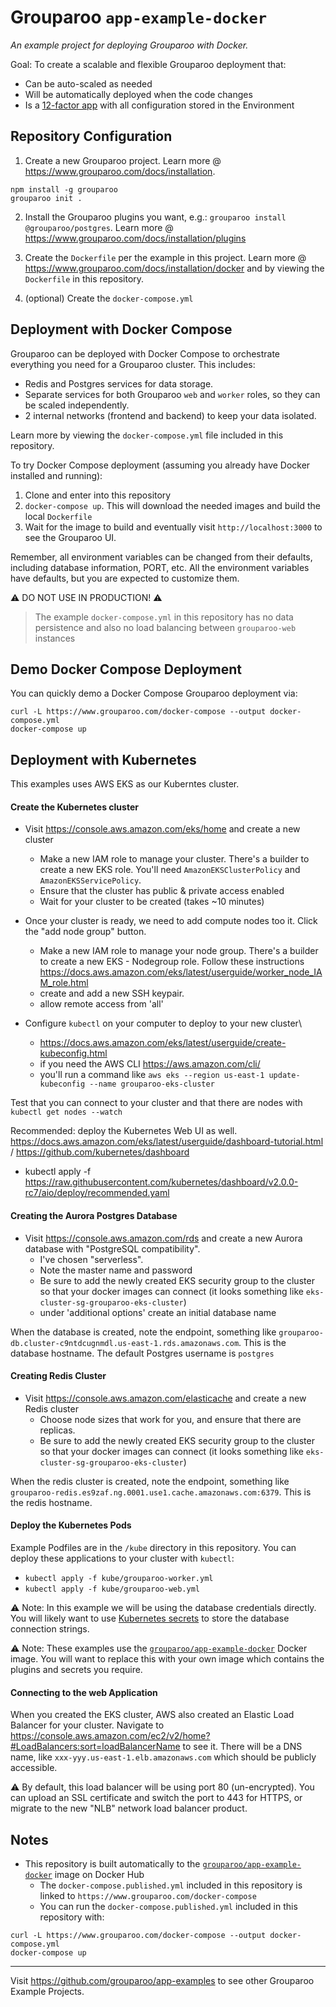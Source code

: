# Grouparoo `app-example-docker`

_An example project for deploying Grouparoo with Docker._

Goal: To create a scalable and flexible Grouparoo deployment that:

- Can be auto-scaled as needed
- Will be automatically deployed when the code changes
- Is a [12-factor app](https://12factor.net/) with all configuration stored in the Environment

## Repository Configuration

1. Create a new Grouparoo project. Learn more @ https://www.grouparoo.com/docs/installation.

```
npm install -g grouparoo
grouparoo init .
```

2. Install the Grouparoo plugins you want, e.g.: `grouparoo install @grouparoo/postgres`. Learn more @ https://www.grouparoo.com/docs/installation/plugins

3. Create the `Dockerfile` per the example in this project. Learn more @ https://www.grouparoo.com/docs/installation/docker and by viewing the `Dockerfile` in this repository.
4. (optional) Create the `docker-compose.yml`

## Deployment with Docker Compose

Grouparoo can be deployed with Docker Compose to orchestrate everything you need for a Grouparoo cluster. This includes:

- Redis and Postgres services for data storage.
- Separate services for both Grouparoo `web` and `worker` roles, so they can be scaled independently.
- 2 internal networks (frontend and backend) to keep your data isolated.

Learn more by viewing the `docker-compose.yml` file included in this repository.

To try Docker Compose deployment (assuming you already have Docker installed and running):

1. Clone and enter into this repository
2. `docker-compose up`. This will download the needed images and build the local `Dockerfile`
3. Wait for the image to build and eventually visit `http://localhost:3000` to see the Grouparoo UI.

Remember, all environment variables can be changed from their defaults, including database information, PORT, etc. All the environment variables have defaults, but you are expected to customize them.

⚠️ DO NOT USE IN PRODUCTION! ⚠️

> The example `docker-compose.yml` in this repository has no data persistence and also no load balancing between `grouparoo-web` instances

## Demo Docker Compose Deployment

You can quickly demo a Docker Compose Grouparoo deployment via:

```
curl -L https://www.grouparoo.com/docker-compose --output docker-compose.yml
docker-compose up
```

## Deployment with Kubernetes

This examples uses AWS EKS as our Kuberntes cluster.

#### Create the Kubernetes cluster

- Visit https://console.aws.amazon.com/eks/home and create a new cluster

  - Make a new IAM role to manage your cluster. There's a builder to create a new EKS role. You'll need `AmazonEKSClusterPolicy` and `AmazonEKSServicePolicy`.
  - Ensure that the cluster has public & private access enabled
  - Wait for your cluster to be created (takes ~10 minutes)

- Once your cluster is ready, we need to add compute nodes too it. Click the "add node group" button.

  - Make a new IAM role to manage your node group. There's a builder to create a new EKS - Nodegroup role. Follow these instructions https://docs.aws.amazon.com/eks/latest/userguide/worker_node_IAM_role.html
  - create and add a new SSH keypair.
  - allow remote access from 'all'

- Configure `kubectl` on your computer to deploy to your new cluster\

  - https://docs.aws.amazon.com/eks/latest/userguide/create-kubeconfig.html
  - if you need the AWS CLI https://aws.amazon.com/cli/
  - you'll run a command like `aws eks --region us-east-1 update-kubeconfig --name grouparoo-eks-cluster`

Test that you can connect to your cluster and that there are nodes with `kubectl get nodes --watch`

Recommended: deploy the Kubernetes Web UI as well. https://docs.aws.amazon.com/eks/latest/userguide/dashboard-tutorial.html / https://github.com/kubernetes/dashboard

- kubectl apply -f https://raw.githubusercontent.com/kubernetes/dashboard/v2.0.0-rc7/aio/deploy/recommended.yaml

#### Creating the Aurora Postgres Database

- Visit https://console.aws.amazon.com/rds and create a new Aurora database with "PostgreSQL compatibility".
  - I've chosen "serverless".
  - Note the master name and password
  - Be sure to add the newly created EKS security group to the cluster so that your docker images can connect (it looks something like `eks-cluster-sg-grouparoo-eks-cluster`)
  - under 'additional options' create an initial database name

When the database is created, note the endpoint, something like `grouparoo-db.cluster-c9ntdcugnmdl.us-east-1.rds.amazonaws.com`. This is the database hostname.
The default Postgres username is `postgres`

#### Creating Redis Cluster

- Visit https://console.aws.amazon.com/elasticache and create a new Redis cluster
  - Choose node sizes that work for you, and ensure that there are replicas.
  - Be sure to add the newly created EKS security group to the cluster so that your docker images can connect (it looks something like `eks-cluster-sg-grouparoo-eks-cluster`)

When the redis cluster is created, note the endpoint, something like `grouparoo-redis.es9zaf.ng.0001.use1.cache.amazonaws.com:6379`. This is the redis hostname.

#### Deploy the Kubernetes Pods

Example Podfiles are in the `/kube` directory in this repository. You can deploy these applications to your cluster with `kubectl`:

- `kubectl apply -f kube/grouparoo-worker.yml`
- `kubectl apply -f kube/grouparoo-web.yml`

⚠️ Note: In this example we will be using the database credentials directly. You will likely want to use [Kubernetes secrets](https://kubernetes.io/docs/concepts/configuration/secret/) to store the database connection strings.

⚠️ Note: These examples use the [`grouparoo/app-example-docker`](https://github.com/grouparoo/app-example-docker) Docker image. You will want to replace this with your own image which contains the plugins and secrets you require.

#### Connecting to the web Application

When you created the EKS cluster, AWS also created an Elastic Load Balancer for your cluster. Navigate to https://console.aws.amazon.com/ec2/v2/home?#LoadBalancers:sort=loadBalancerName to see it. There will be a DNS name, like `xxx-yyy.us-east-1.elb.amazonaws.com` which should be publicly accessible.

⚠️ By default, this load balancer will be using port 80 (un-encrypted). You can upload an SSL certificate and switch the port to 443 for HTTPS, or migrate to the new "NLB" network load balancer product.

## Notes

- This repository is built automatically to the [`grouparoo/app-example-docker`](https://hub.docker.com/repository/docker/grouparoo/app-example-docker) image on Docker Hub
  - The `docker-compose.published.yml` included in this repository is linked to `https://www.grouparoo.com/docker-compose`
  - You can run the `docker-compose.published.yml` included in this repository with:

```
curl -L https://www.grouparoo.com/docker-compose --output docker-compose.yml
docker-compose up
```

---

Visit https://github.com/grouparoo/app-examples to see other Grouparoo Example Projects.
